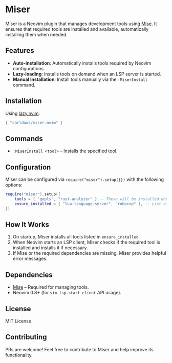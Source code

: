 # Miser

Miser is a Neovim plugin that manages development tools using [Mise](https://github.com/jdx/mise). It ensures that required tools are installed and available, automatically installing them when needed.

## Features

- **Auto-installation**: Automatically installs tools required by Neovim configurations.
- **Lazy-loading**: Installs tools on demand when an LSP server is started.
- **Manual Installation**: Install tools manually via the `:MiserInstall` command.

## Installation

Using [lazy.nvim](https://github.com/folke/lazy.nvim):

```lua
{ "carldaws/miser.nvim" }
```

## Commands

- `:MiserInstall <tool>` – Installs the specified tool.

## Configuration

Miser can be configured via `require("miser").setup({})` with the following options:

```lua
require("miser").setup({
    tools = { "gopls", "rust-analyzer" } -- These will be installed when needed
    ensure_installed = { "lua-language-server", "rubocop" }, -- List of tools to ensure are installed
})
```

## How It Works

1. On startup, Miser installs all tools listed in `ensure_installed`.
2. When Neovim starts an LSP client, Miser checks if the required tool is installed and installs it if necessary.
3. If Mise or the required dependencies are missing, Miser provides helpful error messages.

## Dependencies

- [Mise](https://github.com/jdx/mise) – Required for managing tools.
- Neovim 0.8+ (for `vim.lsp.start_client` API usage).

## License

MIT License

## Contributing

PRs are welcome! Feel free to contribute to Miser and help improve its functionality.

